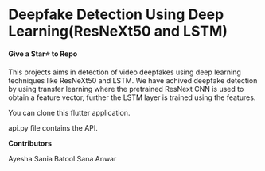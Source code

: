 # Deepfake Detection Using Deep Learning(ResNeXt50 and LSTM)

**Give a Star⭐ to Repo**

This projects aims in detection of video deepfakes using deep learning techniques like ResNeXt50 and LSTM. We have achived deepfake detection by using transfer learning where the pretrained ResNext CNN is used to obtain a feature vector, further the LSTM layer is trained using the features.

You can clone this flutter application.

api.py file contains the API.

**Contributors**

Ayesha
Sania Batool
Sana Anwar


